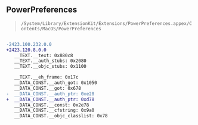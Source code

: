 ## PowerPreferences

> `/System/Library/ExtensionKit/Extensions/PowerPreferences.appex/Contents/MacOS/PowerPreferences`

```diff

-2423.100.232.0.0
+2423.120.8.0.0
   __TEXT.__text: 0x880c8
   __TEXT.__auth_stubs: 0x2080
   __TEXT.__objc_stubs: 0x1100

   __TEXT.__eh_frame: 0x17c
   __DATA_CONST.__auth_got: 0x1050
   __DATA_CONST.__got: 0x678
-  __DATA_CONST.__auth_ptr: 0xe28
+  __DATA_CONST.__auth_ptr: 0xd78
   __DATA_CONST.__const: 0x2e78
   __DATA_CONST.__cfstring: 0x9a0
   __DATA_CONST.__objc_classlist: 0x78

```
